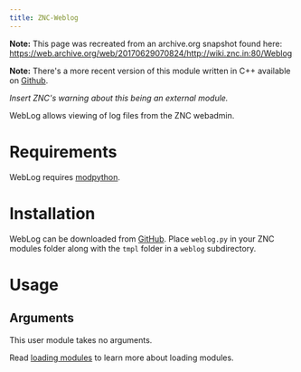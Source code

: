```yaml
---
title: ZNC-Weblog
---
```


**Note:** This page was recreated from an archive.org snapshot found here: <https://web.archive.org/web/20170629070824/http://wiki.znc.in:80/Weblog>

**Note:** There's a more recent version of this module written in C++ available on [Github](https://github.com/RussellB28/znc-weblog).

_Insert ZNC's warning about this being an external module._

WebLog allows viewing of log files from the ZNC webadmin.

# Requirements 

WebLog requires [modpython](http://wiki.znc.in/Modpython).

# Installation

WebLog can be downloaded from [GitHub](https://github.com/LorenzoAncora/znc-weblog). Place `weblog.py` in your ZNC modules folder along with the `tmpl` folder in a `weblog` subdirectory.

# Usage

## Arguments

This user module takes no arguments.

Read [loading modules](https://wiki.znc.in/Modules#.28Un.29Loading_Modules) to learn more about loading modules.

